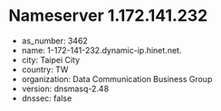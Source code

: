 # Nameserver 1.172.141.232

* as_number: 3462
* name: 1-172-141-232.dynamic-ip.hinet.net.
* city: Taipei City
* country: TW
* organization: Data Communication Business Group
* version: dnsmasq-2.48
* dnssec: false
